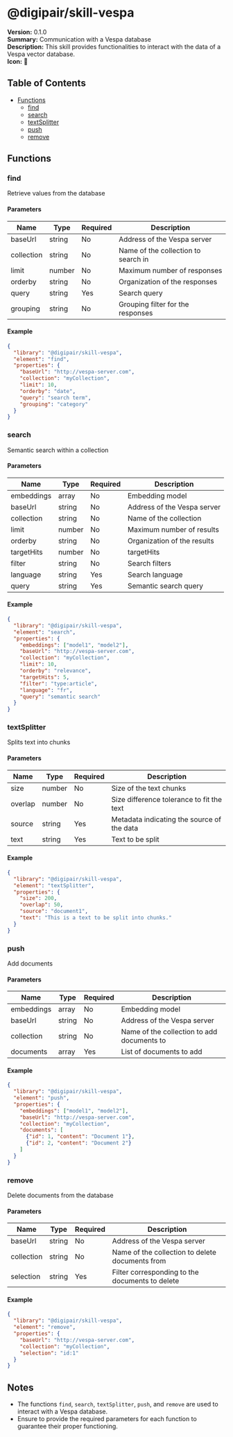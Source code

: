# @digipair/skill-vespa

**Version:** 0.1.0  
**Summary:** Communication with a Vespa database  
**Description:** This skill provides functionalities to interact with the data of a Vespa vector database.  
**Icon:** 📘

## Table of Contents

- [Functions](#functions)
  - [find](#find)
  - [search](#search)
  - [textSplitter](#textSplitter)
  - [push](#push)
  - [remove](#remove)

## Functions

### find

Retrieve values from the database

#### Parameters

| Name        | Type   | Required | Description                                |
|-------------|--------|----------|--------------------------------------------|
| baseUrl     | string | No       | Address of the Vespa server                |
| collection  | string | No       | Name of the collection to search in        |
| limit       | number | No       | Maximum number of responses                 |
| orderby     | string | No       | Organization of the responses               |
| query       | string | Yes      | Search query                               |
| grouping    | string | No       | Grouping filter for the responses          |

#### Example

```json
{
  "library": "@digipair/skill-vespa",
  "element": "find",
  "properties": {
    "baseUrl": "http://vespa-server.com",
    "collection": "myCollection",
    "limit": 10,
    "orderby": "date",
    "query": "search term",
    "grouping": "category"
  }
}
```

### search

Semantic search within a collection

#### Parameters

| Name        | Type   | Required | Description                                |
|-------------|--------|----------|--------------------------------------------|
| embeddings  | array  | No       | Embedding model                            |
| baseUrl     | string | No       | Address of the Vespa server                |
| collection  | string | No       | Name of the collection                     |
| limit       | number | No       | Maximum number of results                  |
| orderby     | string | No       | Organization of the results                |
| targetHits  | number | No       | targetHits                                 |
| filter      | string | No       | Search filters                             |
| language    | string | Yes      | Search language                            |
| query       | string | Yes      | Semantic search query                      |

#### Example

```json
{
  "library": "@digipair/skill-vespa",
  "element": "search",
  "properties": {
    "embeddings": ["model1", "model2"],
    "baseUrl": "http://vespa-server.com",
    "collection": "myCollection",
    "limit": 10,
    "orderby": "relevance",
    "targetHits": 5,
    "filter": "type:article",
    "language": "fr",
    "query": "semantic search"
  }
}
```

### textSplitter

Splits text into chunks

#### Parameters

| Name      | Type   | Required | Description                                        |
|-----------|--------|----------|----------------------------------------------------|
| size      | number | No       | Size of the text chunks                            |
| overlap   | number | No       | Size difference tolerance to fit the text          |
| source    | string | Yes      | Metadata indicating the source of the data         |
| text      | string | Yes      | Text to be split                                   |

#### Example

```json
{
  "library": "@digipair/skill-vespa",
  "element": "textSplitter",
  "properties": {
    "size": 200,
    "overlap": 50,
    "source": "document1",
    "text": "This is a text to be split into chunks."
  }
}
```

### push

Add documents

#### Parameters

| Name        | Type   | Required | Description                                |
|-------------|--------|----------|--------------------------------------------|
| embeddings  | array  | No       | Embedding model                            |
| baseUrl     | string | No       | Address of the Vespa server                |
| collection  | string | No       | Name of the collection to add documents to |
| documents   | array  | Yes      | List of documents to add                   |

#### Example

```json
{
  "library": "@digipair/skill-vespa",
  "element": "push",
  "properties": {
    "embeddings": ["model1", "model2"],
    "baseUrl": "http://vespa-server.com",
    "collection": "myCollection",
    "documents": [
      {"id": 1, "content": "Document 1"},
      {"id": 2, "content": "Document 2"}
    ]
  }
}
```

### remove

Delete documents from the database

#### Parameters

| Name        | Type   | Required | Description                                |
|-------------|--------|----------|--------------------------------------------|
| baseUrl     | string | No       | Address of the Vespa server                |
| collection  | string | No       | Name of the collection to delete documents from |
| selection   | string | Yes      | Filter corresponding to the documents to delete |

#### Example

```json
{
  "library": "@digipair/skill-vespa",
  "element": "remove",
  "properties": {
    "baseUrl": "http://vespa-server.com",
    "collection": "myCollection",
    "selection": "id:1"
  }
}
```

## Notes

- The functions `find`, `search`, `textSplitter`, `push`, and `remove` are used to interact with a Vespa database.
- Ensure to provide the required parameters for each function to guarantee their proper functioning.